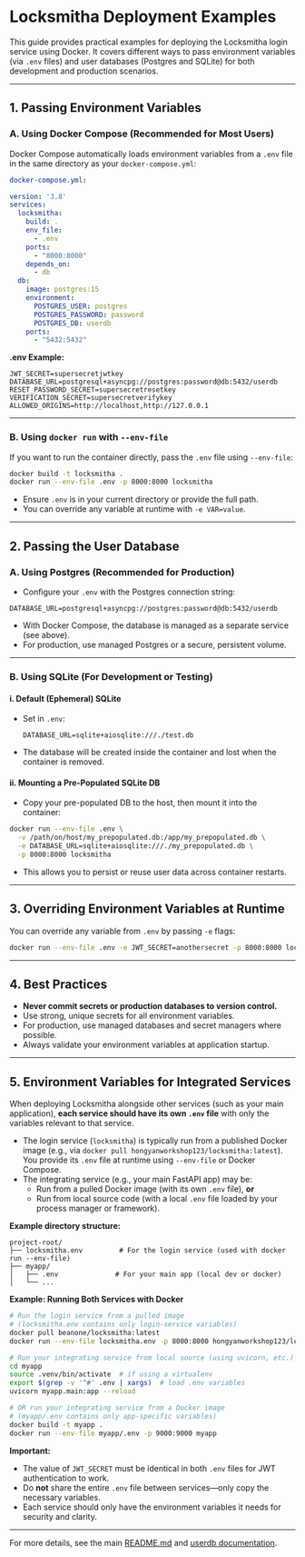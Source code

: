 # Locksmitha Deployment Examples

This guide provides practical examples for deploying the Locksmitha login service using Docker. It covers different ways to pass environment variables (via `.env` files) and user databases (Postgres and SQLite) for both development and production scenarios.

---

## 1. Passing Environment Variables

### **A. Using Docker Compose (Recommended for Most Users)**

Docker Compose automatically loads environment variables from a `.env` file in the same directory as your `docker-compose.yml`:

```yaml
docker-compose.yml:

version: '3.8'
services:
  locksmitha:
    build: .
    env_file:
      - .env
    ports:
      - "8000:8000"
    depends_on:
      - db
  db:
    image: postgres:15
    environment:
      POSTGRES_USER: postgres
      POSTGRES_PASSWORD: password
      POSTGRES_DB: userdb
    ports:
      - "5432:5432"
```

**.env Example:**
```env
JWT_SECRET=supersecretjwtkey
DATABASE_URL=postgresql+asyncpg://postgres:password@db:5432/userdb
RESET_PASSWORD_SECRET=supersecretresetkey
VERIFICATION_SECRET=supersecretverifykey
ALLOWED_ORIGINS=http://localhost,http://127.0.0.1
```

---

### **B. Using `docker run` with `--env-file`**

If you want to run the container directly, pass the `.env` file using `--env-file`:

```bash
docker build -t locksmitha .
docker run --env-file .env -p 8000:8000 locksmitha
```

- Ensure `.env` is in your current directory or provide the full path.
- You can override any variable at runtime with `-e VAR=value`.

---

## 2. Passing the User Database

### **A. Using Postgres (Recommended for Production)**

- Configure your `.env` with the Postgres connection string:

```env
DATABASE_URL=postgresql+asyncpg://postgres:password@db:5432/userdb
```

- With Docker Compose, the database is managed as a separate service (see above).
- For production, use managed Postgres or a secure, persistent volume.

---

### **B. Using SQLite (For Development or Testing)**

#### **i. Default (Ephemeral) SQLite**

- Set in `.env`:
  ```env
  DATABASE_URL=sqlite+aiosqlite:///./test.db
  ```
- The database will be created inside the container and lost when the container is removed.

#### **ii. Mounting a Pre-Populated SQLite DB**

- Copy your pre-populated DB to the host, then mount it into the container:

```bash
docker run --env-file .env \
  -v /path/on/host/my_prepopulated.db:/app/my_prepopulated.db \
  -e DATABASE_URL=sqlite+aiosqlite:///./my_prepopulated.db \
  -p 8000:8000 locksmitha
```

- This allows you to persist or reuse user data across container restarts.

---

## 3. Overriding Environment Variables at Runtime

You can override any variable from `.env` by passing `-e` flags:

```bash
docker run --env-file .env -e JWT_SECRET=anothersecret -p 8000:8000 locksmitha
```

---

## 4. Best Practices

- **Never commit secrets or production databases to version control.**
- Use strong, unique secrets for all environment variables.
- For production, use managed databases and secret managers where possible.
- Always validate your environment variables at application startup.

---

## 5. Environment Variables for Integrated Services

When deploying Locksmitha alongside other services (such as your main application), **each service should have its own `.env` file** with only the variables relevant to that service.

- The login service (`locksmitha`) is typically run from a published Docker image (e.g., via `docker pull hongyanworkshop123/locksmitha:latest`). You provide its `.env` file at runtime using `--env-file` or Docker Compose.
- The integrating service (e.g., your main FastAPI app) may be:
  - Run from a pulled Docker image (with its own `.env` file), **or**
  - Run from local source code (with a local `.env` file loaded by your process manager or framework).

**Example directory structure:**
```
project-root/
├── locksmitha.env         # For the login service (used with docker run --env-file)
├── myapp/
│   ├── .env              # For your main app (local dev or docker)
│   └── ...
```

**Example: Running Both Services with Docker**

```bash
# Run the login service from a pulled image
# (locksmitha.env contains only login-service variables)
docker pull beanone/locksmitha:latest
docker run --env-file locksmitha.env -p 8000:8000 hongyanworkshop123/locksmitha:latest

# Run your integrating service from local source (using uvicorn, etc.)
cd myapp
source .venv/bin/activate  # if using a virtualenv
export $(grep -v '^#' .env | xargs)  # load .env variables
uvicorn myapp.main:app --reload

# OR run your integrating service from a Docker image
# (myapp/.env contains only app-specific variables)
docker build -t myapp .
docker run --env-file myapp/.env -p 9000:9000 myapp
```

**Important:**
- The value of `JWT_SECRET` must be identical in both `.env` files for JWT authentication to work.
- Do **not** share the entire `.env` file between services—only copy the necessary variables.
- Each service should only have the environment variables it needs for security and clarity.

---

For more details, see the main [README.md](../README.md) and [userdb documentation](https://github.com/beanone/userdb).
